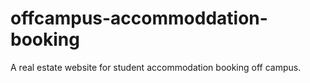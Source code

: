 # offcampus-accommoddation-booking
A real estate website for student accommodation booking off campus.

